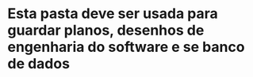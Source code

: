 # Esta pasta deve ser usada para guardar planos, desenhos de engenharia do software e se banco de dados
